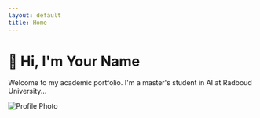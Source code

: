 ```yaml
---
layout: default
title: Home
---
```


# 👋 Hi, I'm Your Name

Welcome to my academic portfolio. I'm a master's student in AI at Radboud University...

![Profile Photo](assets/profile.jpg)
